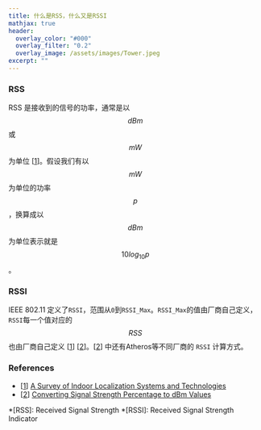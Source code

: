 ```yaml
---
title: 什么是RSS，什么又是RSSI
mathjax: true
header:
  overlay_color: "#000"
  overlay_filter: "0.2"
  overlay_image: /assets/images/Tower.jpeg
excerpt: ""
---
```


### RSS
RSS 是接收到的信号的功率，通常是以 $$\mathit{dB}m$$ 或 $$mW$$ 为单位 [[1]]。假设我们有以 $$mW$$ 为单位的功率 $$p$$，换算成以 $$\mathit{dB}m$$ 为单位表示就是 $$10 log_{10} p$$。

### RSSI
IEEE 802.11 定义了`RSSI`，范围从`0`到`RSSI_Max`。`RSSI_Max`的值由厂商自己定义，`RSSI`每一个值对应的 $$\mathit{RSS}$$ 也由厂商自己定义 [[1]] [[2]]。[[2]] 中还有Atheros等不同厂商的 `RSSI` 计算方式。

### References
- [[1]] [A Survey of Indoor Localization Systems and Technologies][1]
- [[2]] [Converting Signal Strength Percentage to dBm Values][2]

[1]: https://arxiv.org/pdf/1709.01015.pdf
[2]: http://madwifi-project.org/attachment/wiki/UserDocs/RSSI/Converting_Signal_Strength.pdf?format=raw

*[RSS]: Received Signal Strength
*[RSSI]: Received Signal Strength Indicator